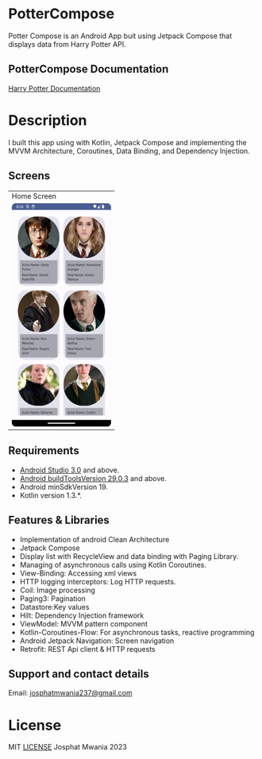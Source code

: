 # PotterCompose

Potter Compose is an Android App buit using Jetpack Compose that displays data from Harry Potter API.

## PotterCompose Documentation
[Harry Potter Documentation](https://hp-api.onrender.com/)

# Description

I built this app using with Kotlin, Jetpack Compose and implementing the MVVM Architecture, Coroutines, Data Binding, and Dependency Injection. 


## Screens


 <table>
  <tr>
    <td>Home Screen</td>

[//]: # (    <td>Detail Screen</td>)
  </tr>
  <tr>
    <td><img src="./screenshots/Screenshot_20241007_082420.png" width=200 height=450></td>

[comment]: <> (    <td><img src="./screenshots/Screenshot_20241007_082420.png" width=200 height=450></td>)

  </tr>
 </table>



## Requirements
*   [Android Studio 3.0](https://developer.android.com/studio) and above.
*   [Android buildToolsVersion 29.0.3](https://developer.android.com/studio/releases/build-tools) and above.
*   Android minSdkVersion 19.
*   Kotlin version 1.3.*.

## Features & Libraries
* Implementation of android  Clean Architecture
* Jetpack Compose
* Display list with RecycleView and data binding with  Paging Library.
* Managing of asynchronous calls using  Kotlin Coroutines.
* View-Binding: Accessing xml views
* HTTP logging interceptors: Log HTTP requests.
* Coil: Image processing
* Paging3: Pagination
* Datastore:Key values
* Hilt: Dependency Injection framework
* ViewModel: MVVM pattern component
* Kotlin-Coroutines-Flow: For asynchronous tasks, reactive programming
* Android Jetpack Navigation: Screen navigation
* Retrofit: REST Api client & HTTP requests



## Support and contact details
Email: josphatmwania237@gmail.com
# License
MIT  [LICENSE](LICENSE) Josphat Mwania 2023